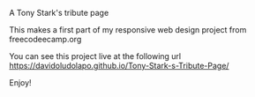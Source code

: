 A Tony Stark's tribute page

This makes a first part of my responsive web design project from freecodeecamp.org

You can see this project live at the following url
https://davidoludolapo.github.io/Tony-Stark-s-Tribute-Page/

Enjoy!

